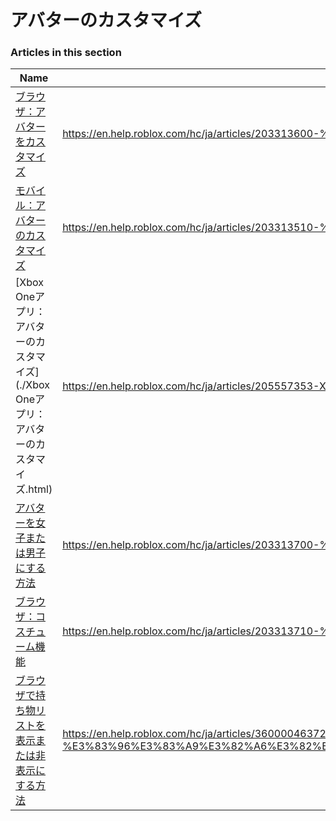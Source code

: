 # アバターのカスタマイズ  
### Articles in this section
Name|URL
-|-
[ブラウザ：アバターをカスタマイズ](./ブラウザ：アバターをカスタマイズ.html) |https://en.help.roblox.com/hc/ja/articles/203313600-%E3%83%96%E3%83%A9%E3%82%A6%E3%82%B6-%E3%82%A2%E3%83%90%E3%82%BF%E3%83%BC%E3%82%92%E3%82%AB%E3%82%B9%E3%82%BF%E3%83%9E%E3%82%A4%E3%82%BA
[モバイル：アバターのカスタマイズ](./モバイル：アバターのカスタマイズ.html) |https://en.help.roblox.com/hc/ja/articles/203313510-%E3%83%A2%E3%83%90%E3%82%A4%E3%83%AB-%E3%82%A2%E3%83%90%E3%82%BF%E3%83%BC%E3%81%AE%E3%82%AB%E3%82%B9%E3%82%BF%E3%83%9E%E3%82%A4%E3%82%BA
[Xbox Oneアプリ：アバターのカスタマイズ](./Xbox Oneアプリ：アバターのカスタマイズ.html) |https://en.help.roblox.com/hc/ja/articles/205557353-Xbox-One%E3%82%A2%E3%83%97%E3%83%AA-%E3%82%A2%E3%83%90%E3%82%BF%E3%83%BC%E3%81%AE%E3%82%AB%E3%82%B9%E3%82%BF%E3%83%9E%E3%82%A4%E3%82%BA
[アバターを女子または男子にする方法](./アバターを女子または男子にする方法.html) |https://en.help.roblox.com/hc/ja/articles/203313700-%E3%82%A2%E3%83%90%E3%82%BF%E3%83%BC%E3%82%92%E5%A5%B3%E5%AD%90%E3%81%BE%E3%81%9F%E3%81%AF%E7%94%B7%E5%AD%90%E3%81%AB%E3%81%99%E3%82%8B%E6%96%B9%E6%B3%95
[ブラウザ：コスチューム機能](./ブラウザ：コスチューム機能.html) |https://en.help.roblox.com/hc/ja/articles/203313710-%E3%83%96%E3%83%A9%E3%82%A6%E3%82%B6-%E3%82%B3%E3%82%B9%E3%83%81%E3%83%A5%E3%83%BC%E3%83%A0%E6%A9%9F%E8%83%BD
[ブラウザで持ち物リストを表示または非表示にする方法](./ブラウザで持ち物リストを表示または非表示にする方法.html) |https://en.help.roblox.com/hc/ja/articles/360000463726-%E3%83%96%E3%83%A9%E3%82%A6%E3%82%B6%E3%81%A7%E6%8C%81%E3%81%A1%E7%89%A9%E3%83%AA%E3%82%B9%E3%83%88%E3%82%92%E8%A1%A8%E7%A4%BA%E3%81%BE%E3%81%9F%E3%81%AF%E9%9D%9E%E8%A1%A8%E7%A4%BA%E3%81%AB%E3%81%99%E3%82%8B%E6%96%B9%E6%B3%95